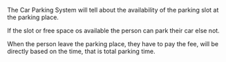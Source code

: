The Car Parking System will tell about the availability of the parking slot at the parking place.

If the slot or free space os available the person can park their car else not.

When the person leave the parking place, they have to pay the fee, will be directly based on the time, that is total parking time.

